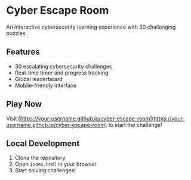 # Cyber Escape Room

An interactive cybersecurity learning experience with 30 challenging puzzles.

## Features
- 30 escalating cybersecurity challenges
- Real-time timer and progress tracking
- Global leaderboard
- Mobile-friendly interface

## Play Now
Visit [https://your-username.github.io/cyber-escape-room](https://your-username.github.io/cyber-escape-room) to start the challenge!

## Local Development
1. Clone the repository
2. Open `index.html` in your browser
3. Start solving challenges!